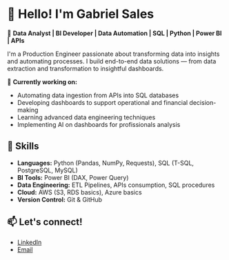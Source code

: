 # 👋 Hello! I'm Gabriel Sales

🎯 **Data Analyst | BI Developer | Data Automation | SQL | Python | Power BI | APIs**

I'm a Production Engineer passionate about transforming data into insights and automating processes. I build end-to-end data solutions — from data extraction and transformation to insightful dashboards.

💼 **Currently working on:**
- Automating data ingestion from APIs into SQL databases
- Developing dashboards to support operational and financial decision-making
- Learning advanced data engineering techniques
- Implementing AI on dashboards for profissionals analysis

## 🚀 Skills
- **Languages:** Python (Pandas, NumPy, Requests), SQL (T-SQL, PostgreSQL, MySQL)
- **BI Tools:** Power BI (DAX, Power Query)
- **Data Engineering:** ETL Pipelines, APIs consumption, SQL procedures
- **Cloud:** AWS (S3, RDS basics), Azure basics
- **Version Control:** Git & GitHub

## 📫 Let's connect!
- [LinkedIn](https://www.linkedin.com/in/gabriel-sales-69bb6b194/)
- [Email](biesaless@gmail.com)
